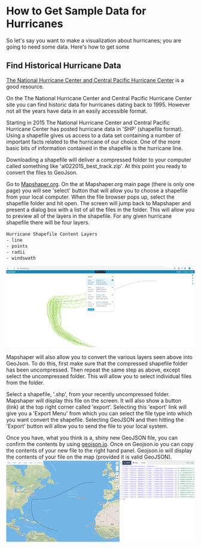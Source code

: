 # How to Get Sample Data for Hurricanes

So let's say you want to make a visualization about hurricanes; you are going to need some data. Here's how to get some

## Find Historical Hurricane Data
[The National Hurricane Center and Central Pacific Hurricane Center](https://www.nhc.noaa.gov/data/tcr/index.php?season=2018&basin=atl) is a good resource.

On the The National Hurricane Center and Central Pacific Hurricane Center site you can find historic data 
for hurricanes dating back to 1995. However not all the years have data in an easily accessible format. 

Starting in 2015 The National Hurricane Center and Central Pacific Hurricane Center has posted hurricane 
data in 'SHP' (shapefile format). Using a shapefile gives us access to a data set containing a number of 
important facts related to the hurricane of our choice. One of the more basic bits of information contained
in the shapefile is the hurricane line.  

Downloading a shapefile will deliver a compressed folder to your computer called something like 'al022015_best_track.zip'.
At this point you ready to convert the files to GeoJson. 

Go to [Mapshaper.org](https://mapshaper.org). On the at Mapshaper.org main page (there is only one page) you will see 'select'
button that will allow you to choose a shapefile from your local computer. When the file browser pops up, select the shapefile
folder and hit open. The screen will jump back to Mapshaper and present a dialog box with a list of all the files in the 
folder. This will allow you to preview all of the layers in the shapefile. For any given hurricane shapefile there will be 
four layers.
```
Hurricane Shapefile Content Layers
- line 
- points
- radii
- windswath
``` 
![mapshaper output image](../assets/img/mapshaper-layers.png)

Mapshaper will also allow you to convert the various layers seen above into GeoJson. To do this, first make sure
that the compressed shapefile folder has been uncompressed. Then repeat the same step as above, except select the 
uncompressed folder. This will allow you to select individual files from the folder. 

Select a shapefile, '.shp', from your recently uncompressed folder. Mapshaper will display this file on the screen.
It will also show a button (link) at the top right corner called 'export'. Selecting this 'export' link will give you a 'Export Menu'
from which you can select the file type into which you want convert the shapefile. Selecting GeoJSON and then hitting
the 'Export' button will allow you to send the file to your local system.

Once you have, what you think is a, shiny new GeoJSON file, you can confirm the contents by using [geojson.io](http://geojson.io).
Once on Geojson.io you can copy the contents of your new file to the right hand panel. Geojson.io will display the 
contents of your file on the map (provided it is valid GeoJSON).
![geojson.io](../assets/img/geojson-io.png)